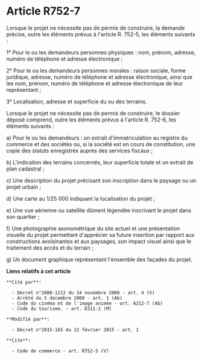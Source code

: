 # Article R752-7

Lorsque le projet ne nécessite pas de permis de construire, la demande précise, outre les éléments prévus à l'article R.
752-5, les éléments suivants :

1° Pour le ou les demandeurs personnes physiques : nom, prénom, adresse, numéro de téléphone et adresse électronique ;

2° Pour le ou les demandeurs personnes morales : raison sociale, forme juridique, adresse, numéro de téléphone et adresse
électronique, ainsi que les nom, prénom, numéro de téléphone et adresse électronique de leur représentant ;

3° Localisation, adresse et superficie du ou des terrains.

Lorsque le projet ne nécessite pas de permis de construire, le dossier déposé comprend, outre les éléments prévus à l'article
R. 752-6, les éléments suivants :

a) Pour le ou les demandeurs : un extrait d'immatriculation au registre du commerce et des sociétés ou, si la société est en
cours de constitution, une copie des statuts enregistrés auprès des services fiscaux ;

b) L'indication des terrains concernés, leur superficie totale et un extrait de plan cadastral ;

c) Une description du projet précisant son inscription dans le paysage ou un projet urbain ;

d) Une carte au 1/25 000 indiquant la localisation du projet ;

e) Une vue aérienne ou satellite dûment légendée inscrivant le projet dans son quartier ;

f) Une photographie axonométrique du site actuel et une présentation visuelle du projet permettant d'apprécier sa future
insertion par rapport aux constructions avoisinantes et aux paysages, son impact visuel ainsi que le traitement des accès et
du terrain ;

g) Un document graphique représentant l'ensemble des façades du projet.

**Liens relatifs à cet article**

	**Cité par**:

	  - Décret n°2008-1212 du 24 novembre 2008 - art. 4 (V)
	  - Arrêté du 5 décembre 2008 - art. 1 (Ab)
	  - Code du cinéma et de l'image animée - art. A212-7 (Ab)
	  - Code du tourisme. - art. D311-1 (M)

	**Modifié par**:

	  - Décret n°2015-165 du 12 février 2015 - art. 1

	**Cite**:

	  - Code de commerce - art. R752-5 (V)
